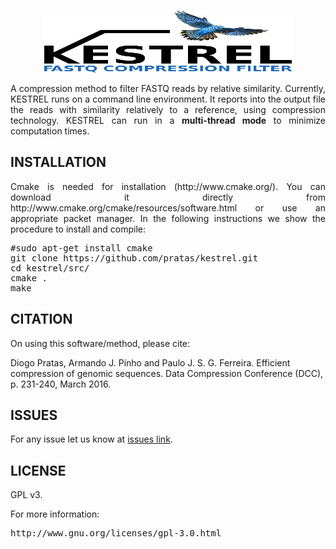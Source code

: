 <p align="center"><img src="imgs/kestrel.png" 
alt="KESTREL" width="400" height="100" border="0" /></p>

<p align="justify">A compression method to filter FASTQ reads by relative similarity. Currently, KESTREL runs on a command line environment. It reports into the output file the reads with similarity relatively to a reference, using compression technology. KESTREL can run in a <b>multi-thread mode</b> to minimize computation times.</p>

## INSTALLATION ##

<p align="justify">Cmake is needed for installation (http://www.cmake.org/). You can download it directly from http://www.cmake.org/cmake/resources/software.html or use an appropriate packet manager. In the following instructions we show the procedure to install and compile: </p>

<pre>
#sudo apt-get install cmake
git clone https://github.com/pratas/kestrel.git
cd kestrel/src/
cmake .
make
</pre>

## CITATION ##

On using this software/method, please cite:

Diogo Pratas, Armando J. Pinho and Paulo J. S. G. Ferreira. Efficient compression of genomic sequences. Data Compression Conference (DCC), p. 231-240, March 2016. 

## ISSUES ##

For any issue let us know at [issues link](https://github.com/pratas/kestrel/issues).

## LICENSE ##

GPL v3.

For more information:
<pre>http://www.gnu.org/licenses/gpl-3.0.html</pre>


